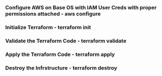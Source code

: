 <h3>Configure AWS on Base OS with IAM User Creds with proper permissions attached - aws configure</h3>
<h3>Initialize Terraform - terraform init</h3>
<h3>Validate the Terraform Code - terraform validate</h3>
<h3>Apply the Terraform Code - terraform apply</h3>
<h3>Destroy the Infrstructure - terraform destroy</h3>
